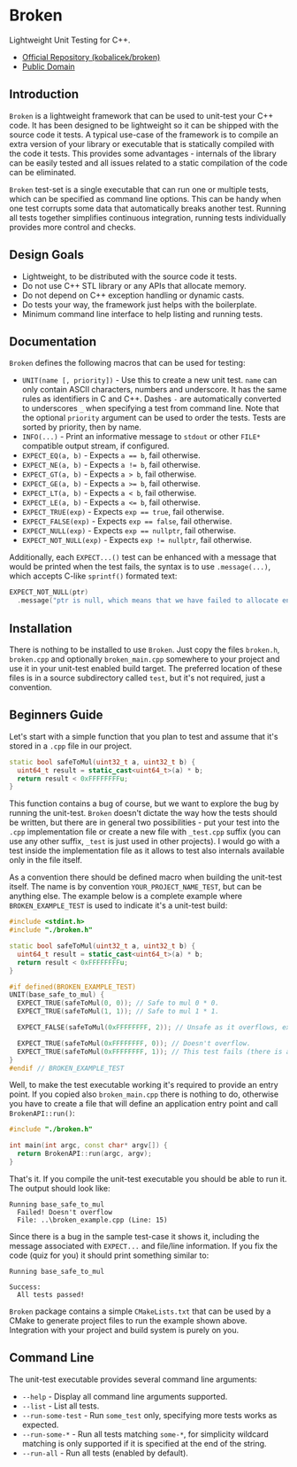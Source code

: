 Broken
======

Lightweight Unit Testing for C++.

  * [Official Repository (kobalicek/broken)](https://github.com/kobalicek/broken)
  * [Public Domain](http://unlicense.org/)

Introduction
------------

`Broken` is a lightweight framework that can be used to unit-test your C++ code. It has been designed to be lightweight so it can be shipped with the source code it tests. A typical use-case of the framework is to compile an extra version of your library or executable that is statically compiled with the code it tests. This provides some advantages - internals of the library can be easily tested and all issues related to a static compilation of the code can be eliminated.

`Broken` test-set is a single executable that can run one or multiple tests, which can be specified as command line options. This can be handy when one test corrupts some data that automatically breaks another test. Running all tests together simplifies continuous integration, running tests individually provides more control and checks.

Design Goals
------------

  - Lightweight, to be distributed with the source code it tests.
  - Do not use C++ STL library or any APIs that allocate memory.
  - Do not depend on C++ exception handling or dynamic casts.
  - Do tests your way, the framework just helps with the boilerplate.
  - Minimum command line interface to help listing and running tests.

Documentation
-------------

`Broken` defines the following macros that can be used for testing:

  - `UNIT(name [, priority])` - Use this to create a new unit test. `name` can only contain ASCII characters, numbers and underscore. It has the same rules as identifiers in C and C++. Dashes `-` are automatically converted to underscores `_` when specifying a test from command line. Note that the optional `priority` argument can be used to order the tests. Tests are sorted by priority, then by name.
  - `INFO(...)` - Print an informative message to `stdout` or other `FILE*` compatible output stream, if configured.
  - `EXPECT_EQ(a, b)` - Expects `a == b`, fail otherwise.
  - `EXPECT_NE(a, b)` - Expects `a != b`, fail otherwise.
  - `EXPECT_GT(a, b)` - Expects `a > b`, fail otherwise.
  - `EXPECT_GE(a, b)` - Expects `a >= b`, fail otherwise.
  - `EXPECT_LT(a, b)` - Expects `a < b`, fail otherwise.
  - `EXPECT_LE(a, b)` - Expects `a <= b`, fail otherwise.
  - `EXPECT_TRUE(exp)` - Expects `exp == true`, fail otherwise.
  - `EXPECT_FALSE(exp)` - Expects `exp == false`, fail otherwise.
  - `EXPECT_NULL(exp)` - Expects `exp == nullptr`, fail otherwise.
  - `EXPECT_NOT_NULL(exp)` - Expects `exp != nullptr`, fail otherwise.

Additionally, each `EXPECT...()` test can be enhanced with a message that would be printed when the test fails, the syntax is to use `.message(...)`, which accepts C-like `sprintf()` formated text:

```C++
EXPECT_NOT_NULL(ptr)
  .message("ptr is null, which means that we have failed to allocate enough memory to represent the required vector of %zu size", size);
```

Installation
------------

There is nothing to be installed to use `Broken`. Just copy the files `broken.h`, `broken.cpp` and optionally `broken_main.cpp` somewhere to your project and use it in your unit-test enabled build target. The preferred location of these files is in a source subdirectory called `test`, but it's not required, just a convention.

Beginners Guide
---------------

Let's start with a simple function that you plan to test and assume that it's stored in a `.cpp` file in our project.

```C++
static bool safeToMul(uint32_t a, uint32_t b) {
  uint64_t result = static_cast<uint64_t>(a) * b;
  return result < 0xFFFFFFFFu;
}
```

This function contains a bug of course, but we want to explore the bug by running the unit-test. `Broken` doesn't dictate the way how the tests should be written, but there are in general two possibilities - put your test into the `.cpp` implementation file or create a new file with `_test.cpp` suffix (you can use any other suffix, `_test` is just used in other projects). I would go with a test inside the implementation file as it allows to test also internals available only in the file itself.

As a convention there should be defined macro when building the unit-test itself. The name is by convention `YOUR_PROJECT_NAME_TEST`, but can be anything else. The example below is a complete example where `BROKEN_EXAMPLE_TEST` is used to indicate it's a unit-test build:

```C++
#include <stdint.h>
#include "./broken.h"

static bool safeToMul(uint32_t a, uint32_t b) {
  uint64_t result = static_cast<uint64_t>(a) * b;
  return result < 0xFFFFFFFFu;
}

#if defined(BROKEN_EXAMPLE_TEST)
UNIT(base_safe_to_mul) {
  EXPECT_TRUE(safeToMul(0, 0)); // Safe to mul 0 * 0.
  EXPECT_TRUE(safeToMul(1, 1)); // Safe to mul 1 * 1.

  EXPECT_FALSE(safeToMul(0xFFFFFFFF, 2)); // Unsafe as it overflows, expected FALSE.

  EXPECT_TRUE(safeToMul(0xFFFFFFFF, 0)); // Doesn't overflow.
  EXPECT_TRUE(safeToMul(0xFFFFFFFF, 1)); // This test fails (there is a bug in the code)!
}
#endif // BROKEN_EXAMPLE_TEST
```

Well, to make the test executable working it's required to provide an entry point. If you copied also `broken_main.cpp` there is nothing to do, otherwise you have to create a file that will define an application entry point and call `BrokenAPI::run()`:

```C++
#include "./broken.h"

int main(int argc, const char* argv[]) {
  return BrokenAPI::run(argc, argv);
}
```

That's it. If you compile the unit-test executable you should be able to run it. The output should look like:

```
Running base_safe_to_mul
  Failed! Doesn't overflow
  File: ..\broken_example.cpp (Line: 15)
```

Since there is a bug in the sample test-case it shows it, including the message associated with `EXPECT...` and file/line information. If you fix the code (quiz for you) it should print something similar to:

```
Running base_safe_to_mul

Success:
  All tests passed!
```

`Broken` package contains a simple `CMakeLists.txt` that can be used by a CMake to generate project files to run the example shown above. Integration with your project and build system is purely on you.

Command Line
------------

The unit-test executable provides several command line arguments:

  - `--help` - Display all command line arguments supported.
  - `--list` - List all tests.
  - `--run-some-test` - Run `some_test` only, specifying more tests works as expected.
  - `--run-some-*` - Run all tests matching `some-*`, for simplicity wildcard matching is only supported if it is specified at the end of the string.
  - `--run-all` - Run all tests (enabled by default).
